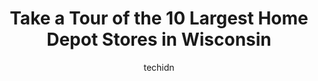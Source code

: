 ---
layout: ampstory
image: https://i0.wp.com/paketmu.com/wp-content/uploads/2023/06/the-home-depot-0-in-wisconsin-1686367903.jpeg?resize=640,853
author: techidn
featured: false
description: Explore the diverse Home Depot Store scene in Wisconsin, home to an incredible selection of 10 establishments catering to every taste. Whether youre in search of iconic favorites or undisco
title: Take a Tour of the 10 Largest Home Depot Stores in Wisconsin
cover:
   title: Take a Tour of the 10 Largest Home Depot Stores in Wisconsin
   subtitle: RICKPATE
   background: https://paketmu.com/wp-content/uploads/2023/06/the-home-depot-0-in-wisconsin-1686367903.jpeg

pages: 
 - layout: thirds
   top: <h1>#1 The Home Depot</h1>
   bottom: "<p>This is actually one of my favorite stores for hardware and lightbulbs etc. Although I dont know how to use half of the things that they sell. Its cool looking at every</p>"
   background: https://paketmu.com/wp-content/uploads/2023/06/the-home-depot-1-in-wisconsin-1686367904.jpeg
   backgroundblur: true
 - layout: thirds
   top: <h1>#2 The Home Depot</h1>
   bottom: "<p>The security guard was actually the most helpful employee in this entire Home Depot store. Be stopped us as we were leaving to ask if we found everything OK and we told h</p>"
   background: https://paketmu.com/wp-content/uploads/2023/06/the-home-depot-2-in-wisconsin-1686367905.jpeg
   cta:
      link: https://paketmu.com/take-a-tour-of-the-10-largest-home-depot-stores-in-wisconsin/
      text: Take a Tour of the 10 Largest Home Depot Stores in Wisconsin
 - layout: thirds
   top: <h1>#3 The Home Depot</h1>
   bottom: "<p>I always love coming to The Home Depot! I personally adore their plant section that they provide and i also love how they have a variety of soils here. Every person worki</p>"
   background: https://paketmu.com/wp-content/uploads/2023/06/the-home-depot-3-in-wisconsin-1686367906.jpeg
   cta:
      link: https://paketmu.com/take-a-tour-of-the-10-largest-home-depot-stores-in-wisconsin/
      text: Take a Tour of the 10 Largest Home Depot Stores in Wisconsin
 - layout: thirds
   top: <h1>#4 The Home Depot</h1>
   bottom: "<p>4100 N 124th St, Wauwatosa, WI 53222, United States</p>"
   background: https://images.unsplash.com/photo-1546497974-b213c9efb599?ixlib=rb-4.0.3&ixid=MnwxMjA3fDB8MHxwaG90by1wYWdlfHx8fGVufDB8fHx8&auto=format&fit=crop&w=640&h=853&q=80
   cta:
      link: https://paketmu.com/take-a-tour-of-the-10-largest-home-depot-stores-in-wisconsin/
      text: Take a Tour of the 10 Largest Home Depot Stores in Wisconsin
 - layout: thirds
   top: <h1>#5 The Home Depot</h1>
   bottom: "<p>4550 Verona Rd, Madison, WI 53711, United States</p>"
   background: https://images.unsplash.com/photo-1564951434112-64d74cc2a2d7?ixlib=rb-4.0.3&ixid=MnwxMjA3fDB8MHxwaG90by1wYWdlfHx8fGVufDB8fHx8&auto=format&fit=crop&w=640&h=853&q=80
   cta:
      link: https://paketmu.com/take-a-tour-of-the-10-largest-home-depot-stores-in-wisconsin/
      text: Take a Tour of the 10 Largest Home Depot Stores in Wisconsin
 - layout: thirds
   top: <h1>#6 The Home Depot</h1>
   bottom: "<p>2425 E Springs Dr, Madison, WI 53704, United States</p>"
   background: https://images.unsplash.com/photo-1620421680010-0766ff230392?ixlib=rb-4.0.3&ixid=MnwxMjA3fDB8MHxwaG90by1wYWdlfHx8fGVufDB8fHx8&auto=format&fit=crop&w=640&h=853&q=80
   cta:
      link: https://paketmu.com/take-a-tour-of-the-10-largest-home-depot-stores-in-wisconsin/
      text: Take a Tour of the 10 Largest Home Depot Stores in Wisconsin
 - layout: thirds
   top: <h1>#7 The Home Depot</h1>
   bottom: "<p>653 N Westhill Blvd, Grand Chute, WI 54914, United States</p>"
   background: https://images.unsplash.com/photo-1591393223703-56fe1347ac62?ixlib=rb-4.0.3&ixid=MnwxMjA3fDB8MHxwaG90by1wYWdlfHx8fGVufDB8fHx8&auto=format&fit=crop&w=640&h=853&q=80
   cta:
      link: https://paketmu.com/take-a-tour-of-the-10-largest-home-depot-stores-in-wisconsin/
      text: Take a Tour of the 10 Largest Home Depot Stores in Wisconsin
 - layout: thirds
   middle: Continue reading...
   background: https://images.unsplash.com/photo-1510906594845-bc082582c8cc?ixlib=rb-4.0.3&ixid=MnwxMjA3fDB8MHxwaG90by1wYWdlfHx8fGVufDB8fHx8&auto=format&fit=crop&w=640&h=853&q=80
   cta:
      link: https://paketmu.com/take-a-tour-of-the-10-largest-home-depot-stores-in-wisconsin/
      text: Take a Tour of the 10 Largest Home Depot Stores in Wisconsin
      
---